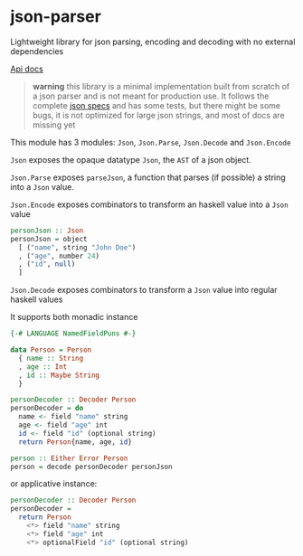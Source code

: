 # json-parser

Lightweight library for json parsing, encoding and decoding with no external dependencies

[Api docs](https://ascandone.github.io/haskell-json-parser/)

> **warning** this library is a minimal implementation built from scratch of a json parser and is not meant for production use. It follows the complete [json specs](https://www.json.org/json-en.html) and has some tests, but there might be some bugs, it is not optimized for large json strings, and most of docs are missing yet

This module has 3 modules: `Json`, `Json.Parse`, `Json.Decode` and `Json.Encode`

`Json` exposes the opaque datatype `Json`, the `AST` of a json object.

`Json.Parse` exposes `parseJson`, a function that parses (if possible) a string into a `Json` value.

`Json.Encode` exposes combinators to transform an haskell value into a `Json` value

```hs
personJson :: Json
personJson = object
  [ ("name", string "John Doe")
  , ("age", number 24)
  , ("id", null)
  ]
```

`Json.Decode` exposes combinators to transform a `Json` value into regular haskell values


It supports both monadic instance

```hs
{-# LANGUAGE NamedFieldPuns #-}

data Person = Person
  { name :: String
  , age :: Int
  , id :: Maybe String
  }

personDecoder :: Decoder Person
personDecoder = do
  name <- field "name" string
  age <- field "age" int
  id <- field "id" (optional string)
  return Person{name, age, id}

person :: Either Error Person
person = decode personDecoder personJson
```

or applicative instance:

```hs
personDecoder :: Decoder Person
personDecoder =
  return Person
    <*> field "name" string
    <*> field "age" int
    <*> optionalField "id" (optional string)
```
